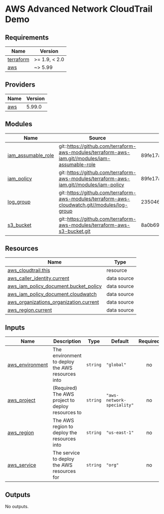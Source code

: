# AWS Advanced Network CloudTrail Demo

<!-- BEGIN_TF_DOCS -->
## Requirements

| Name | Version |
|------|---------|
| <a name="requirement_terraform"></a> [terraform](#requirement\_terraform) | >= 1.9, < 2.0 |
| <a name="requirement_aws"></a> [aws](#requirement\_aws) | ~> 5.99 |

## Providers

| Name | Version |
|------|---------|
| <a name="provider_aws"></a> [aws](#provider\_aws) | 5.99.0 |

## Modules

| Name | Source | Version |
|------|--------|---------|
| <a name="module_iam_assumable_role"></a> [iam\_assumable\_role](#module\_iam\_assumable\_role) | git::https://github.com/terraform-aws-modules/terraform-aws-iam.git//modules/iam-assumable-role | 89fe17a6549728f1dc7e7a8f7b707486dfb45d89 |
| <a name="module_iam_policy"></a> [iam\_policy](#module\_iam\_policy) | git::https://github.com/terraform-aws-modules/terraform-aws-iam.git//modules/iam-policy | 89fe17a6549728f1dc7e7a8f7b707486dfb45d89 |
| <a name="module_log_group"></a> [log\_group](#module\_log\_group) | git::https://github.com/terraform-aws-modules/terraform-aws-cloudwatch.git//modules/log-group | 235046ca1ff83ada5f9265583ed96c8b675b0468 |
| <a name="module_s3_bucket"></a> [s3\_bucket](#module\_s3\_bucket) | git::https://github.com/terraform-aws-modules/terraform-aws-s3-bucket.git | 8a0b697adfbc673e6135c70246cff7f8052ad95a |

## Resources

| Name | Type |
|------|------|
| [aws_cloudtrail.this](https://registry.terraform.io/providers/hashicorp/aws/latest/docs/resources/cloudtrail) | resource |
| [aws_caller_identity.current](https://registry.terraform.io/providers/hashicorp/aws/latest/docs/data-sources/caller_identity) | data source |
| [aws_iam_policy_document.bucket_policy](https://registry.terraform.io/providers/hashicorp/aws/latest/docs/data-sources/iam_policy_document) | data source |
| [aws_iam_policy_document.cloudwatch](https://registry.terraform.io/providers/hashicorp/aws/latest/docs/data-sources/iam_policy_document) | data source |
| [aws_organizations_organization.current](https://registry.terraform.io/providers/hashicorp/aws/latest/docs/data-sources/organizations_organization) | data source |
| [aws_region.current](https://registry.terraform.io/providers/hashicorp/aws/latest/docs/data-sources/region) | data source |

## Inputs

| Name | Description | Type | Default | Required |
|------|-------------|------|---------|:--------:|
| <a name="input_aws_environment"></a> [aws\_environment](#input\_aws\_environment) | The environment to deploy the AWS resources into | `string` | `"global"` | no |
| <a name="input_aws_project"></a> [aws\_project](#input\_aws\_project) | (Required) The AWS project to deploy resources to | `string` | `"aws-network-speciality"` | no |
| <a name="input_aws_region"></a> [aws\_region](#input\_aws\_region) | The AWS region to deploy the resources into | `string` | `"us-east-1"` | no |
| <a name="input_aws_service"></a> [aws\_service](#input\_aws\_service) | The service to deploy the AWS resources for | `string` | `"org"` | no |

## Outputs

No outputs.
<!-- END_TF_DOCS -->
